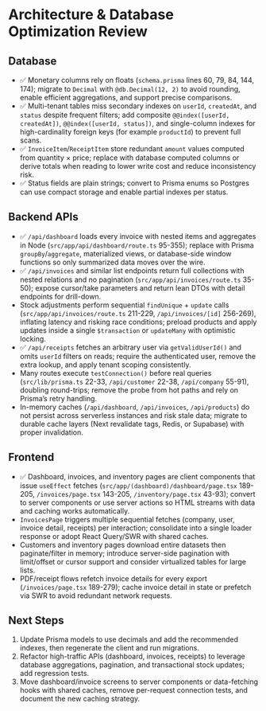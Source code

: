 # Architecture & Database Optimization Review

## Database
- ✅ Monetary columns rely on floats (`schema.prisma` lines 60, 79, 84, 144, 174); migrate to `Decimal` with `@db.Decimal(12, 2)` to avoid rounding, enable efficient aggregations, and support precise comparisons.
- ✅ Multi-tenant tables miss secondary indexes on `userId`, `createdAt`, and `status` despite frequent filters; add composite `@@index([userId, createdAt])`, `@@index([userId, status])`, and single-column indexes for high-cardinality foreign keys (for example `productId`) to prevent full scans.
- ✅ `InvoiceItem`/`ReceiptItem` store redundant `amount` values computed from quantity × price; replace with database computed columns or derive totals when reading to lower write cost and reduce inconsistency risk.
- ✅ Status fields are plain strings; convert to Prisma enums so Postgres can use compact storage and enable partial indexes per status.

## Backend APIs
- ✅ `/api/dashboard` loads every invoice with nested items and aggregates in Node (`src/app/api/dashboard/route.ts` 95-355); replace with Prisma `groupBy`/`aggregate`, materialized views, or database-side window functions so only summarized data moves over the wire.
- ✅ `/api/invoices` and similar list endpoints return full collections with nested relations and no pagination (`src/app/api/invoices/route.ts` 35-50); expose cursor/take parameters and return lean DTOs with detail endpoints for drill-down.
- Stock adjustments perform sequential `findUnique` + `update` calls (`src/app/api/invoices/route.ts` 211-229, `/api/invoices/[id]` 256-269), inflating latency and risking race conditions; preload products and apply updates inside a single `$transaction` or `updateMany` with optimistic locking.
- ✅ `/api/receipts` fetches an arbitrary user via `getValidUserId()` and omits `userId` filters on reads; require the authenticated user, remove the extra lookup, and apply tenant scoping consistently.
- Many routes execute `testConnection()` before real queries (`src/lib/prisma.ts` 22-33, `/api/customer` 22-38, `/api/company` 55-91), doubling round-trips; remove the probe from hot paths and rely on Prisma’s retry handling.
- In-memory caches (`/api/dashboard`, `/api/invoices`, `/api/products`) do not persist across serverless instances and risk stale data; migrate to durable cache layers (Next revalidate tags, Redis, or Supabase) with proper invalidation.

## Frontend
- ✅ Dashboard, invoices, and inventory pages are client components that issue `useEffect` fetches (`src/app/(dashboard)/dashboard/page.tsx` 189-205, `/invoices/page.tsx` 143-205, `/inventory/page.tsx` 43-93); convert to server components or use server actions so HTML streams with data and caching works automatically.
- `InvoicesPage` triggers multiple sequential fetches (company, user, invoice detail, receipts) per interaction; consolidate into a single loader response or adopt React Query/SWR with shared caches.
- Customers and inventory pages download entire datasets then paginate/filter in memory; introduce server-side pagination with limit/offset or cursor support and consider virtualized tables for large lists.
- PDF/receipt flows refetch invoice details for every export (`/invoices/page.tsx` 189-279); cache invoice detail in state or prefetch via SWR to avoid redundant network requests.

## Next Steps
1. Update Prisma models to use decimals and add the recommended indexes, then regenerate the client and run migrations.
2. Refactor high-traffic APIs (dashboard, invoices, receipts) to leverage database aggregations, pagination, and transactional stock updates; add regression tests.
3. Move dashboard/invoice screens to server components or data-fetching hooks with shared caches, remove per-request connection tests, and document the new caching strategy.
